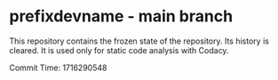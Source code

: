 # prefixdevname - main branch

This repository contains the frozen state of the repository.
Its history is cleared. It is used only for static code
analysis with Codacy.

Commit Time: 1716290548